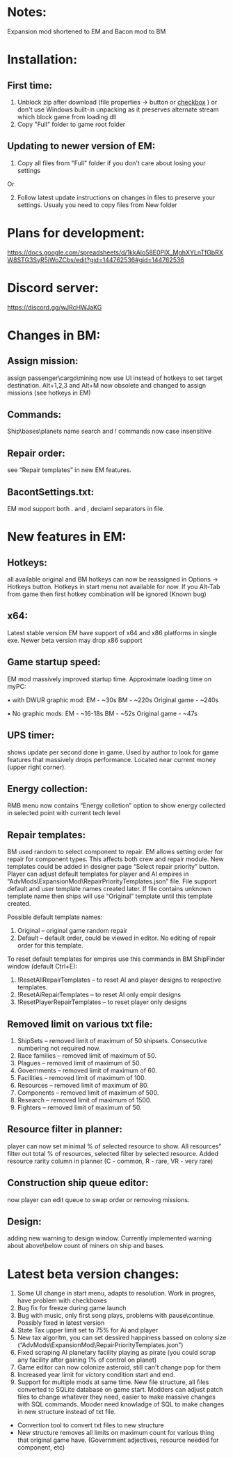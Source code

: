 # Notes:
Expansion mod shortened to EM and Bacon mod to BM

# Installation:
## First time:
  
1. Unblock zip after download (file properties -> button or [checkbox](https://github.com/user-attachments/assets/e23b50d8-0740-41a3-97e7-3f8e555fcbe6) ) or don't use Windows built-in unpacking as it preserves alternate stream which block game from loading dll
2. Copy "Full" folder to game root folder

## Updating to newer version of EM:
1. Copy all files from "Full" folder if you don't care about losing your settings

Or

2. Follow latest update instructions on changes in files to preserve your settings. Usualy you need to copy files from New folder

# Plans for development:
https://docs.google.com/spreadsheets/d/1kkAlo58E0PlX_MghXYLnTfGbRXW8STG3SyR5jWoZCbs/edit?gid=144762536#gid=144762536

# Discord server:
https://discord.gg/wJRcHWJaKG

# Changes in BM:
## Assign mission:
assign passenger\cargo\mining now use UI instead of hotkeys to set target\
destination. Alt+1,2,3 and Alt+M now obsolete and changed to assign missions (see hotkeys in EM)
## Commands:
Ship\bases\planets name search and ! commands now case insensitive
## Repair order:
see “Repair templates” in new EM features.
## BacontSettings.txt:
EM mod support both . and , deciaml separators in file.

# New features in EM:
## Hotkeys:
all available original and BM hotkeys can now be reassigned in Options → Hotkeys
button. Hotkeys in start menu not available for now.
If you Alt-Tab from game then first hotkey combination will be ignored (Known bug)
## x64:
Latest stable version EM have support of x64 and x86 platforms in single exe. Newer beta version may drop x86 support

## Game startup speed:
EM mod massively improved startup time. Approximate loading time on myPC:

• with DWUR graphic mod:
EM - ~30s
BM - ~220s
Original game - ~240s

• No graphic mods:
EM - ~16-18s
BM - ~52s
Original game - ~47s

## UPS timer:
shows update per second done in game. Used by author to look for game features that massively drops performance. Located near current money (upper right corner).
## Energy collection:
RMB menu now contains “Energy colletion” option to show energy collected in selected point with current tech level

## Repair templates:
BM used random to select component to repair. EM allows setting order for repair for component types. This affects both crew and repair module. New templates could be added in designer page “Select repair priority” button. Player can adjust default templates for player and AI empires in “AdvMods\ExpansionMod\RepairPriorityTemplates.json” file. File support default and user template names created later. If file contains unknown template name then ships will use “Original” template until this template created.

Possible default template names:
1. Original – original game random repair
2. Default – default order, could be viewed in editor. No editing of repair order for this
template.

To reset default templates for empires use this commands in BM ShipFinder window (default
Ctrl+E):

1. !ResetAllRepairTemplates – to reset AI and player designs to respective templates.
2. !ResetAiRepairTemplates – to reset AI only empir designs
3. !ResetPlayerRepairTemplates – to reset player only designs

## Removed limit on various txt file:
1. ShipSets – removed limit of maximum of 50 shipsets. Consecutive numbering not required
now.
2. Race families – removed limit of maximum of 50.
3. Plagues – removed limit of maximum of 50.
4. Governments – removed limit of maximum of 60.
5. Facilities – removed limit of maximum of 100.
6. Resources – removed limit of maximum of 80.
7. Components – removed limit of maximum of 500.
8. Research – removed limit of maximum of 1500.
9. Fighters – removed limit of maximum of 50.

## Resource filter in planner:
player can now set minimal % of selected resource to show. All resources" filter out total % of resources, selected filter by selected resource. Added resource rarity column in planner (C - common, R - rare, VR - very rare)
## Construction ship queue editor:
now player can edit queue to swap order or removing missions.
## Design:
adding new warning to design window. Currently implemented warning about above\below count of miners on ship and bases.

# Latest beta version changes:
1. Some UI change in start menu, adapts to resolution. Work in progres, have problem with checkboxes
2. Bug fix for freeze during game launch
3. Bug with music, only first song plays, problems with pause\continue. Possibly fixed in latest version
4. State Tax upper limit set to 75% for Ai and player
5. New tax algoritm, you can set dessired happiness bassed on colony size (“AdvMods\ExpansionMod\RepairPriorityTemplates.json”)
6. Fixed scraping AI planetary facility playing as pirate  (you could scrap any facility after gaining 1% of control on planet)
7. Game editor can now colonize asteroid, still can't change pop for them
8. Increased year limit for victory condition start and end.
9. Support for multiple mods at same time. New file structure, all files converted to SQLite database on game start. Modders can adjust patch files to change whatever they need, easier to make massive changes with SQL commands. Mooder need knowladge of SQL to make changes in new structure instead of txt file.
  - Convertion tool to convert txt files to new structure
  - New structure removes all limits on maximum count for various thing that original game have. (Government adjectives, resource needed for component, etc) 
